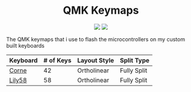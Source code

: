 <h1 align="center">QMK Keymaps</h1>
<p align="center"}>
  <a href="https://github.com/ParkerBritt?tab=repositories&q=&type=&language=c&sort="><img src="https://parkerbritt.com/badge?label=C&icon=C&color=A8B9CC"></a>
  <a href="https://docs.qmk.fm/"><img src="https://parkerbritt.com/badge?label=QMK&icon=qmk&color=333333"></a>
</p>

The QMK keymaps that i use to flash the microcontrollers on my custom built keyboards
<table>
  <thead>
    <tr>
      <th>Keyboard</th>
      <th># of Keys</th>
      <th>Layout Style</th>
      <th>Split Type</th>
    </tr>
  </thead>
  <tbody>
    <tr>
      <td><a href="https://github.com/ParkerBritt/qmk_keymaps/tree/main/corne">Corne</a></td>
      <td>42</td>
      <td>Ortholinear</td>
      <td>Fully Split</td>
    </tr>
    <tr>
      <td><a href="https://github.com/ParkerBritt/qmk_keymaps/tree/main/lily58">Lily58</a></td>
      <td>58</td>
      <td>Ortholinear</td>
      <td>Fully Split</td>
    </tr>
  </tbody>
</table>
